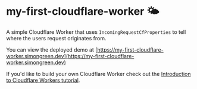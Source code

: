 # my-first-cloudflare-worker 🌤

A simple Cloudflare Worker that uses `IncomingRequestCfProperties` to tell where the users request originates from.

You can view the deployed demo at [https://my-first-cloudflare-worker.simongreen.dev](https://my-first-cloudflare-worker.simongreen.dev)

If you'd like to build your own Cloudflare Worker check out the [Introduction to Cloudflare Workers tutorial](https://egghead.io/courses/introduction-to-cloudflare-workers-5aa3).
